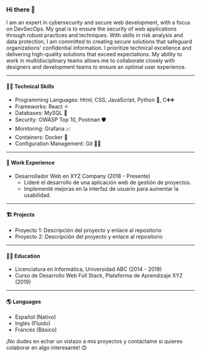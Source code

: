 ### Hi there 👋

I am an expert in cybersecurity and secure web development, with a focus on DevSecOps. My goal is to ensure the security of web applications through robust practices and techniques. With skills in risk analysis and data protection, I am committed to creating secure solutions that safeguard organizations' confidential information. I prioritize technical excellence and delivering high-quality solutions that exceed expectations. My ability to work in multidisciplinary teams allows me to collaborate closely with designers and development teams to ensure an optimal user experience.

--------------------------------------------------------------------------------------


#### 👨‍💻 Technical Skills
- Programming Languages: Html, CSS, JavaScript, Python 🐍, C➕➕
- Frameworks: React ⚛️
- Databases: MySQL 🐬
- Security: OWASP Top 10, Postman 🛡️
- Monitoring:  Grafana 📈
- Containers: Docker 🐳
- Configuration Management: Git 🐱‍💻

--------------------------------------------------------------------------------------

#### 🏢 Work Experience
- Desarrollador Web en XYZ Company (2018 - Presente)
  - Lideré el desarrollo de una aplicación web de gestión de proyectos.
  - Implementé mejoras en la interfaz de usuario para aumentar la usabilidad.

--------------------------------------------------------------------------------------

#### 🏗️ Projects
- Proyecto 1: Descripción del proyecto y enlace al repositorio
- Proyecto 2: Descripción del proyecto y enlace al repositorio
  
--------------------------------------------------------------------------------------

#### 👨‍🎓 Education
- Licenciatura en Informática, Universidad ABC (2014 - 2018)
- Curso de Desarrollo Web Full Stack, Plataforma de Aprendizaje XYZ (2019)

--------------------------------------------------------------------------------------

#### 🌎 Languages
- Español (Nativo)
- Inglés (Fluido)
- Francés (Básico)

¡No dudes en echar un vistazo a mis proyectos y contáctame si quieres colaborar en algo interesante! 😊
